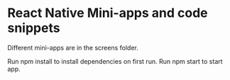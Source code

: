 # React Native Mini-apps and code snippets

Different mini-apps are in the screens folder.

Run npm install to install dependencies on first run.
Run npm start to start app.
